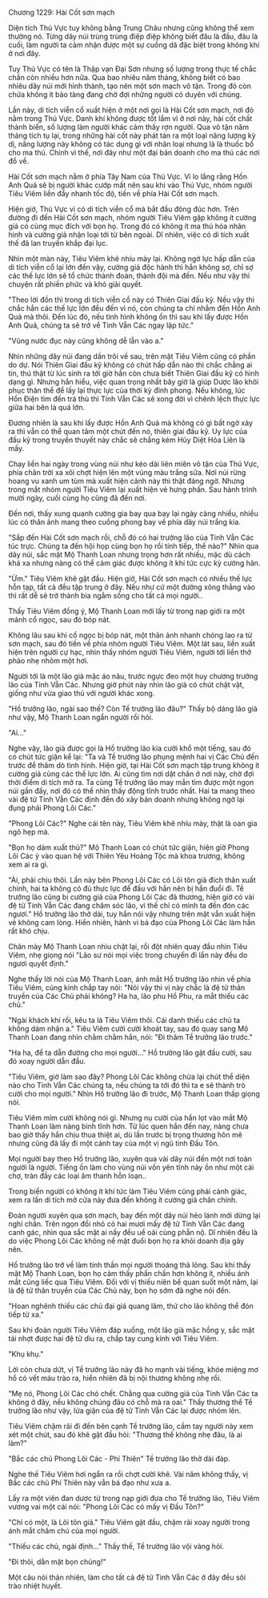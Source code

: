 




Chương 1229: Hài Cốt sơn mạch


Diện tích Thú Vực tuy không bằng Trung Châu nhưng cũng không thể xem thường nó. Từng dãy núi trùng trùng điệp điệp không biết đâu là đầu, đâu là cuối, làm người ta cảm nhận được một sự cuồng dã đặc biệt trong không khí ở nơi đây.

Tuy Thú Vực có tên là Thập vạn Đại Sơn nhưng số lượng trong thực tế chắc chắn còn nhiều hơn nữa. Qua bao nhiêu năm tháng, không biết có bao nhiêu dãy núi mới hình thành, tạo nên một sơn mạch vô tận. Trong đó còn chứa không ít bảo tàng đang chờ đợi những người có duyên với chúng.

Lần này, di tích viễn cổ xuất hiện ở một nơi gọi là Hài Cốt sơn mạch, nơi đó nằm trong Thú Vực. Danh khí không được tốt lắm vì ở nơi này, hài cốt chất thành biển, số lượng làm người khác cảm thấy rợn người. Qua vô tận năm tháng tích tụ lại, trong những hài cốt này phát tán ra một loại năng lượng kỳ dị, năng lượng này không có tác dụng gì với nhân loại nhưng là là thuốc bổ cho ma thú. Chính vì thế, nơi đây như một đại bản doanh cho ma thú các nơi đổ về.

Hài Cốt sơn mạch nằm ở phía Tây Nam của Thú Vực. Vì lo lắng rằng Hồn Anh Quả sẽ bị người khác cướp mất nên sau khi vào Thú Vực, nhóm người Tiêu Viêm liền đẩy nhanh tốc độ, tiến về phía Hài Cốt sơn mạch.

Hiện giờ, Thú Vực vì có di tích viễn cổ mà bắt đầu đông đúc hơn. Trên đường đi đến Hài Cốt sơn mạch, nhóm người Tiêu Viêm gặp không ít cường giả có cùng mục đích với bọn họ. Trong đó có không ít ma thú hóa nhân hình và cường giả nhận loại tới từ bên ngoài. Dĩ nhiên, việc có di tích xuất thế đã lan truyền khắp đại lục.

Nhìn một màn này, Tiêu Viêm khẽ nhíu mày lại. Không ngờ lực hấp dẫn của di tích viễn cổ lại lớn đến vậy, cường giả độc hành thì hắn không sợ, chỉ sợ các thế lực lớn sẽ tổ chức thành đoàn, thành đội mà đến. Nếu như vậy thì chuyện rất phiền phức và khó giải quyết.

"Theo lời đồn thì trong di tích viễn cổ này có Thiên Giai đấu kỹ. Nếu vậy thì chắc hẳn các thế lực lớn đều đến vì nó, còn chúng ta chỉ nhắm đến Hồn Anh Quả mà thôi. Đến lúc đó, nếu tình hình không ổn thì sau khi lấy được Hồn Anh Quả, chúng ta sẽ trở về Tinh Vẫn Các ngay lập tức."

"Vũng nước đục này cũng không dễ lẫn vào a."

Nhìn những dãy núi đang dần trôi về sau, trên mặt Tiêu Viêm cũng có phần do dự. Nói Thiên Giai đấu kỹ không có chút hấp dẫn nào thì chắc chẳng ai tin, thú thật từ lúc sinh ra tới giờ hắn còn chưa biết Thiên Giai đấu kỹ có hình dạng gì. Nhưng hắn hiểu, việc quan trọng nhất bây giờ là giúp Dược lão khôi phục thân thể để lấy lại thực lực của thời kỳ đỉnh phong. Nếu không, lúc Hồn Điện tìm đến trả thù thì Tinh Vẫn Các sẽ xong đời vì chênh lệch thực lực giữa hai bên là quá lớn.

Đương nhiên là sau khi lấy được Hồn Anh Quả mà không có gì bất ngờ xảy ra thì vẫn có thể quan tâm một chút đến nó, thiên giai đấu kỹ. Uy lực của đấu kỹ trong truyền thuyết này chắc sẽ chẳng kém Hủy Diệt Hỏa Liên là mấy.

Chạy liền hai ngày trong vùng núi như kéo dài liên miên vô tận của Thú Vực, phía chân trời xa xôi chợt hiện lên một vùng màu trắng sữa. Nơi núi rừng hoang vu xanh um tùm mà xuất hiện cảnh này thì thật đáng ngờ. Nhưng trong mắt nhóm người Tiêu Viêm lại xuất hiện vẻ hưng phấn. Sau hành trình mười ngày, cuối cùng họ cũng đã đến nơi.

Đến nơi, thấy xung quanh cường gia bay qua bay lại ngày càng nhiều, nhiều lúc có thân ảnh mang theo cuồng phong bay về phía dãy núi trắng kia.

"Sắp đến Hài Cốt sơn mạch rồi, chỗ đó có hai trưởng lão của Tinh Vẫn Các túc trực. Chúng ta đến hội họp cùng bọn họ rồi tính tiếp, thế nào?" Nhìn qua dãy núi, sắc mặt Mộ Thanh Loan nhưng trọng hơn rất nhiều, mặc dù cách khá xa nhưng nàng có thể cảm giác được không ít khí tức cực kỳ cường hãn.

"Ừm." Tiêu Viêm khẽ gật đầu. Hiện giờ, Hài Cốt sơn mạch có nhiều thế lực hỗn tạp, tất cả đều tập trung ở đây. Nếu như cứ một đường xông thẳng vào thì rất dễ sẽ trở thành bia ngắm sống cho tất cả mọi người..

Thấy Tiêu Viêm đồng ý, Mộ Thanh Loan mới lấy từ trong nạp giới ra một mảnh cổ ngọc, sau đó bóp nát.

Không lâu sau khi cổ ngọc bị bóp nát, một thân ảnh nhanh chóng lao ra từ sơn mạch, sau đó tiến về phía nhóm người Tiêu Viêm. Một lát sau, liền xuất hiện trên người cự hạc, nhìn thấy nhóm người Tiêu Viêm, người tới liền thở phào nhẹ nhõm một hơi.

Người tới là một lão già mặc áo nâu, trước ngực đeo một huy chương trưởng lão của Tinh Vẫn Các. Nhưng giờ phút này nhìn lão già có chút chật vật, giống như vừa giao thủ với người khác xong.

"Hồ trưởng lão, ngài sao thế? Còn Tề trưởng lão đâu?" Thấy bộ dáng lão già như vậy, Mộ Thanh Loan ngẩn người rồi hỏi.

"Ai…"

Nghe vậy, lão già được gọi là Hồ trưởng lão kia cười khổ một tiếng, sau đó có chút tức giận kể lại: "Ta và Tề trưởng lão phụng mệnh hai vị Các Chủ đến trước để thăm dò tình hình. Hiện giờ, tại Hài Cốt sơn mạch tập trung không ít cường giả cùng các thế lực lớn. Ai cũng tìm nơi dặt chân ở nơi này, chờ đợi thời điểm di tích mở ra. Ta cùng Tề trưởng lão may mắn tìm được một ngọn núi gần đấy, nơi đó có thể nhìn thấy động tĩnh trước nhất. Hai ta mang theo vài đệ tử Tinh Vẫn Các định đến đó xây bản doanh nhưng không ngờ lại đụng phải Phong Lôi Các."

"Phong Lôi Các?" Nghe cái tên này, Tiêu Viêm khẽ nhíu mày, thật là oan gia ngõ hẹp mà.

"Bọn họ dám xuất thủ?" Mộ Thanh Loan có chút tức giận, hiện giờ Phong Lôi Các ỷ vào quan hệ với Thiên Yêu Hoàng Tộc mà khoa trương, không xem ai ra gì.

"Ài, phải chịu thôi. Lần này bên Phong Lôi Các có Lôi tôn giả đích thân xuất chinh, hai ta không có đủ thực lực để đấu với hắn nên bị hắn đuổi đi. Tề trưởng lão cũng bị cường giả của Phong Lôi Các đả thương, hiện giờ có vài đệ tử Tinh Vẫn Các đang chăm sóc lão, vì thế chỉ có mình ta đến đón các ngươi." Hồ trưởng lão thở dài, tuy hắn nói vậy nhưng trên mặt vẫn xuất hiện vẻ không cam lòng. Hiển nhiên, hành vi bá đạo của Phong Lôi Các làm hắn rất khó chịu.

Chân mày Mộ Thanh Loan nhìu chặt lại, rồi đột nhiên quay đầu nhìn Tiêu Viêm, nhẹ giọng nói "Lão sư nói mọi việc trong chuyến đi lần này đều do ngươi quyết định."

Nghe thấy lời nói của Mộ Thanh Loan, ánh mắt Hồ trưởng lão nhìn về phía Tiêu Viêm, cúng kính chắp tay nói: "Nói vậy thì vị này chắc là đệ tử thân truyền của Các Chủ phải không? Ha ha, lão phu Hồ Phu, ra mắt thiếu các chủ."

"Ngài khách khí rồi, kêu ta là Tiêu Viêm thôi. Cái danh thiếu các chủ ta không dám nhận a." Tiêu Viêm cười cười khoát tay, sau đó quay sang Mộ Thanh Loan đang nhìn chằm chằm hắn, nói: "Đi thăm Tề trưởng lão trước."

"Ha ha, để ta dẫn đường cho mọi người…" Hồ trường lão gật đầu cười, sau đó xoay người dẫn đầu.

"Tiêu Viêm, giờ làm sao đây? Phong Lôi Các không chừa lại chút thể diện nào cho Tinh Vẫn Các chúng ta, nếu chúng ta tới đó thì ta e sẽ thành trò cười cho mọi người." Nhìn Hồ trưởng lão đi trước, Mộ Thanh Loan thấp giọng nói.

Tiêu Viêm mỉm cười không nói gì. Nhưng nụ cười của hắn lọt vào mắt Mộ Thanh Loan làm nàng bình tĩnh hơn. Từ lúc quen hắn đến nay, nàng chưa bao giờ thấy hắn chịu thua thiệt ai, dù lần trước bị trọng thương hôn mê nhưng cũng đã lấy đi một cánh tay của một vị ngũ tinh Đấu Tôn.

Mọi người bay theo Hồ trưởng lão, xuyên qua vài dãy núi đến một nơi toàn người là người. Tiếng ồn làm cho vùng núi vốn yên tĩnh này ồn như một cái chợ, tràn đầy các loại âm thanh hỗn loạn..

Trong biển người có không ít khí tức làm Tiêu Viêm cũng phải cảnh giác, xem ra lần di tích mở cửa này đưa đến không ít cường giả chân chính.

Đoàn người xuyên qua sơn mạch, bay đến một dãy núi hẻo lánh mới dừng lại nghỉ chân. Trên ngọn đồi nhỏ có hai mươi mấy đệ tử Tinh Vẫn Các đang canh gác, nhìn qua sắc mặt ai nấy đều uể oải cùng phẫn nộ. Dĩ nhiên đều là do việc Phong Lôi Các không nể mặt đuổi bọn họ ra khỏi doanh địa gây nên.

Hồ trưởng lão trở về làm tinh thần mọi người thoáng thả lỏng. Sau khi thấy mặt Mộ Thanh Loan, bọn họ cảm thấy phấn chấn hơn không ít, nhiều ánh mắt cũng liếc qua Tiêu Viêm. Đối với vị thiếu niên bế quan suốt một năm, lại là đệ tử thân truyền của Các Chủ này, bọn họ sớm đã nghe nói đến.

"Hoan nghênh thiếu các chủ đại giá quang lâm, thứ cho lão không thể đón tiếp từ xa."

Sau khi đoàn người Tiêu Viêm đáp xuống, một lão già mặc hồng y, sắc mặt tái nhợt được hai đệ tử dìu ra, chắp tay cung kính với Tiêu Viêm.

"Khụ khụ."

Lời còn chưa dứt, vị Tề trưởng lão này đã ho mạnh vài tiếng, khóe miệng mơ hồ có vết máu trào ra, hiển nhiên đã bị nội thương không nhẹ rồi.

"Mẹ nó, Phong Lôi Các chó chết. Chằng qua cường giả của Tinh Vẫn Các ta không ở đây, nếu không chúng đâu có chỗ mà ra oai." Thấy thương thế Tề trưởng lão như vậy, lửa giận của đệ tử Tinh Vẫn Các lại được nhóm lên.

Tiêu Viêm chậm rãi đi đến bên cạnh Tề trưởng lão, cầm tay người này xem xét một chút, sau đó khẽ gật đầu hỏi: "Thương thế không nhẹ đâu, là ai làm?"

"Bắc các chủ Phong Lôi Các - Phí Thiên" Tề trưởng lão thở dài đáp.

Nghe thế Tiêu Viêm hơi ngẩn ra rồi chợt cười khẽ. Vài năm không thấy, vị Bắc các chủ Phí Thiên này vẫn bá đạo như xưa a.

Lấy ra một viên đan dược từ trong nạp giới đưa cho Tề trưởng lão, Tiêu Viêm vương vai một cái nói: "Phong Lôi Các có mấy vị Đấu Tôn?"

"Chỉ có một, là Lôi tôn giả." Tiêu Viêm gật đầu, chậm rãi xoay người trong ánh mắt chăm chú của mọi người.

"Thiếu các chủ, ngài định…" Thấy thế, Tề trưởng lão vội vàng hỏi.

"Đi thôi, dằn mặt bọn chúng!"

Một câu nói thản nhiên, làm cho tất cả đệ tử Tinh Vẫn Các ở đây đều sôi trào nhiệt huyết.




